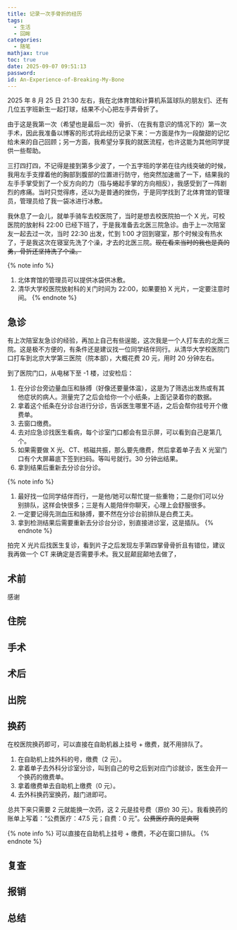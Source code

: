 ```yaml
---
title: 记录一次手骨折的经历
tags:
  - 生活
  - 回眸
categories:
  - 随笔
mathjax: true
toc: true
date: 2025-09-07 09:51:13
password:
id: An-Experience-of-Breaking-My-Bone
---
```


2025 年 8 月 25 日 21:30 左右，我在北体育馆和计算机系篮球队的朋友们、还有几位五字班新生一起打球，结果不小心把左手弄骨折了。

由于这是我第一次（希望也是最后一次）骨折、（在我有意识的情况下的）第一次手术，因此我准备以博客的形式将此经历记录下来：一方面是作为一段酸甜的记忆给未来的自己回顾；另一方面，我希望分享我的就医流程，也许这能为其他同学提供一些帮助。

<!--more-->

三打四打四，不记得是接到第多少波了，一个五字班的学弟在往内线突破的时候，我用左手支撑着他的胸部到腹部的位置进行防守，他突然加速凿了一下，结果我的左手手掌受到了一个反方向的力（指与蜷起手掌的方向相反），我感受到了一阵剧烈的疼痛。当时只觉得疼，还以为是普通的挫伤，于是同学找到了北体育馆的管理员，管理员给了我一袋冰进行冰敷。

我休息了一会儿，就单手骑车去校医院了，当时是想去校医院拍一个 X 光，可校医院的放射科 22:00 已经下班了，于是我准备去北医三院急诊。由于上一次陪室友一起去过一次，当时 22:30 出发，忙到 1:00 才回到寝室，那个时候没有热水了，于是我这次在寝室先洗了个澡，才去的北医三院。~~现在看来当时的我也是真的勇，骨折还坚持洗了个澡。~~

{% note info %}
1. 北体育馆的管理员可以提供冰袋供冰敷。
2. 清华大学校医院放射科的关门时间为 22:00，如果要拍 X 光片，一定要注意时间。
{% endnote %}

## 急诊

有上次陪室友急诊的经验，再加上自己有些逞能，这次我是一个人打车去的北医三院。这是极不方便的，有条件还是建议找一位同学结伴同行。从清华大学校医院门口打车到北京大学第三医院（院本部），大概花费 20 元，用时 20 分钟左右。

到了医院门口，从电梯下至 -1 楼，过安检后：

1. 在分诊台旁边量血压和脉搏（好像还要量体温），这是为了筛选出发热或有其他症状的病人。测量完了之后会给你一个小纸条，上面记录着你的数据。
2. 拿着这个纸条在分诊台进行分诊，告诉医生哪里不适，之后会帮你挂号开个缴费单。
3. 去窗口缴费。
4. 去对应急诊找医生看病，每个诊室门口都会有显示屏，可以看到自己是第几个。
5. 如果需要做 X 光、CT、核磁共振，那么要先缴费，然后拿着单子去 X 光室门口有个大屏幕底下签到扫码。等叫号就行。30 分钟出结果。
6. 拿到结果后重新去分诊台分诊。

{% note info %}
1. 最好找一位同学结伴而行，一是他/她可以帮忙提一些重物；二是你们可以分别排队，这样会快很多；三是有人能陪伴你聊天，心理上会舒服很多。
2. 一定要记得先测血压和脉搏，要不然在分诊台前排队是白费工夫。
3. 拿到检测结果后需要重新去分诊台分诊，别直接进诊室，这是插队。
{% endnote %}

拍完 X 光片后找医生复诊，看到片子之后发现左手第四掌骨骨折且有错位，建议我再做一个 CT 来确定是否需要手术。我又屁颠屁颠地去做了，

## 术前

感谢

## 住院

## 手术

## 术后

## 出院



## 换药

在校医院换药即可，可以直接在自助机器上挂号 + 缴费，就不用排队了。

1. 在自助机上挂外科的号，缴费（2 元）。
2. 拿着单子去外科分诊室分诊，叫到自己的号之后到对应门诊就诊，医生会开一个换药的缴费单。
3. 拿着缴费单去自助机上缴费（0 元）。
4. 去外科换药室换药，敲门进即可。

总共下来只需要 2 元就能换一次药，这 2 元是挂号费（原价 30 元）。我看换药的账单上写着：“公费医疗：47.5 元；自费：0 元”。~~公费医疗真的是爽啊~~

{% note info %}
可以直接在自助机上挂号 + 缴费，不必在窗口排队。
{% endnote %}

## 复查

## 报销

## 总结

